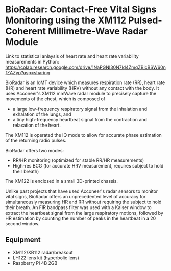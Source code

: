 # BioRadar: Contact-Free Vital Signs Monitoring using the XM112 Pulsed-Coherent Millimetre-Wave Radar Module

Link to statistical anlaysis of heart rate and heart rate variability measurements in Python: https://colab.research.google.com/drive/1NaPGNI30N7ld4ZmqZBicBSW60nfZAZyp?usp=sharing

BioRadar is an IoMT device which measures respiration rate (RR), heart rate (HR) and heart rate variability (HRV) without any contact with the body. It uses Acconeer's XM112 mmWave radar module to precisely capture the movements of the chest, which is composed of 
* a large low-frequency respiratory signal from the inhalation and exhalation of the lungs, and 
* a tiny high-frequency heartbeat signal from the contraction and relaxation of the heart.

The XM112 is operated the IQ mode to allow for accurate phase estimation of the returning radio pulses. 

BioRadar offers two modes:
*  RR/HR monitoring (optimized for stable RR/HR measurements) 
*  High-res BCG (for accurate HRV measurement, requires subject to hold their breath)

The XM122 is enclosed in a small 3D-printed chassis.

Unlike past projects that have used Acconeer's radar sensors to monitor vital signs, BioRadar offers an unprecedented level of accuracy for simultaneously measuring HR and RR without requiring the subject to hold their breath. An FIR bandpass filter was used with a Kaiser window to extract the heartbeat signal from the large respiratory motions, followed by HR estimation by counting the number of peaks in the heartbeat in a 20 second window.

## Equipment
*  XM112/XB112 radar/breakout
*  LH122 lens kit (hyperbolic lens)
*  Raspberry Pi 4B 2GB
